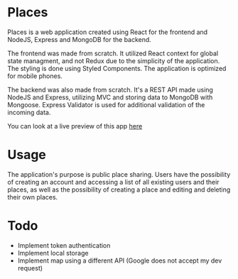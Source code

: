 # Places
Places is a web application created using React for the frontend and NodeJS, Express and MongoDB for the backend.

The frontend was made from scratch. It utilized React context for global state managment, and not Redux due to the simplicity of the application. The styling is done using Styled Components. The application is optimized for mobile phones.

The backend was also made from scratch. It's a REST API made using NodeJS and Express, utilizing MVC and storing data to MongoDB with Mongoose. Express Validator is used for additional validation of the incoming data.

You can look at a live preview of this app <a href="https://places-sharing-app-smileyface.herokuapp.com/">here</a>

# Usage

The application's purpose is public place sharing. Users have the possibility of creating an account and accessing a list of all existing users and their places, as well as the possibility of creating a place and editing and deleting their own places.

# Todo

<ul> 
  <li>Implement token authentication</li>
  <li>Implement local storage</li>
  <li>Implement map using a different API (Google does not accept my dev request)</li>
</ul>
